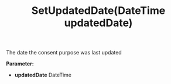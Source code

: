 ﻿---
uid: crmscript_ref_NSConsentPurpose_SetUpdatedDate
title: SetUpdatedDate(DateTime updatedDate)
intellisense: NSConsentPurpose.SetUpdatedDate
keywords: NSConsentPurpose, GetUpdatedDate
so.topic: reference
---

The date the consent purpose was last updated

**Parameter:** 
 - **updatedDate** DateTime

